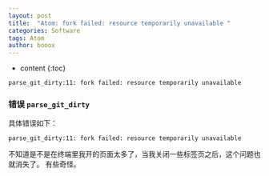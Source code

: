 ```yaml
---
layout: post
title:  "Atom: fork failed: resource temporarily unavailable " 
categories: Software
tags: Atom
author: booox
---
```


* content
{:toc}

`parse_git_dirty:11: fork failed: resource temporarily unavailable`



### 错误 `parse_git_dirty`

具体错误如下：

`parse_git_dirty:11: fork failed: resource temporarily unavailable`

不知道是不是在终端里我开的页面太多了，当我关闭一些标签页之后，这个问题也就消失了。
有些奇怪。
